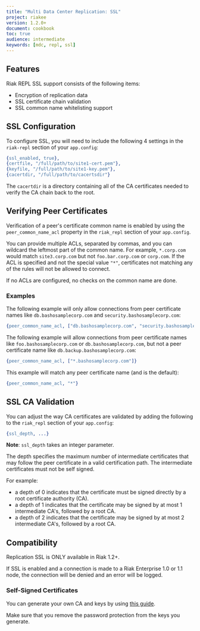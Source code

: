 ```yaml
---
title: "Multi Data Center Replication: SSL"
project: riakee
version: 1.2.0+
document: cookbook
toc: true
audience: intermediate
keywords: [mdc, repl, ssl]
---
```


## Features

Riak REPL SSL support consists of the following items:

  * Encryption of replication data
  * SSL certificate chain validation
  * SSL common name whitelisting support

## SSL Configuration

To configure SSL, you will need to include the following 4 settings in the
`riak-repl` section of your `app.config`:

```erlang
{ssl_enabled, true},
{certfile, "/full/path/to/site1-cert.pem"},
{keyfile, "/full/path/to/site1-key.pem"},
{cacertdir, "/full/path/to/cacertsdir"}
```

The `cacertdir` is a directory containing all of the CA certificates needed to
verify the CA chain back to the root.

## Verifying Peer Certificates

Verification of a peer's certificate common name is enabled by using the 
`peer_common_name_acl` property in the `riak_repl` section of your `app.config`.

You can provide multiple ACLs, separated by commas, and you can wildcard
the leftmost part of the common name. For example, `*.corp.com` would match
`site3.corp.com` but not `foo.bar.corp.com` or `corp.com`. If the ACL is
specified and not the special value `"*"`, certificates not matching any
of the rules will not be allowed to connect.

If no ACLs are configured, no checks on the common name are done.

### Examples

The following example will only allow connections from peer certificate names like `db.bashosamplecorp.com` and `security.bashosamplecorp.com`:

```erlang
{peer_common_name_acl, ["db.bashosamplecorp.com", "security.bashosamplecorp.com"]}
```

The following example will allow connections from peer certificate names like `foo.bashosamplecorp.com` or `db.bashosamplecorp.com`, but not a peer certificate name like `db.backup.bashosamplecorp.com`:

```erlang
{peer_common_name_acl, ["*.bashosamplecorp.com"]}
```

This example will match any peer certificate name (and is the default):

```erlang
{peer_common_name_acl, "*"}
```

## SSL CA Validation

You can adjust the way CA certificates are validated by adding the following to the `riak_repl` section of your `app.config`:

```erlang
{ssl_depth, ...}
```

**Note**: `ssl_depth` takes an integer parameter.

The depth specifies the maximum number of intermediate certificates that may follow the peer certificate in a valid certification path. The intermediate certificates must not be self signed.

For example:

  * a depth of 0 indicates that the certificate must be signed directly by a root certificate authority (CA).
  * a depth of 1 indicates that the certificate may be signed by at most 1 intermediate CA's, followed by a root CA.
  * a depth of 2 indicates that the certificate may be signed by at most 2 intermediate CA's, followed by a root CA.

## Compatibility

Replication SSL is ONLY available in Riak 1.2+.

If SSL is enabled and a connection is made to a Riak Enterprise 1.0 or 1.1 node, the connection will be denied and an error will be logged.

### Self-Signed Certificates

You can generate your own CA and keys by using [this guide](http://www.debian-administration.org/articles/618).

Make sure that you remove the password protection from the keys you generate.
